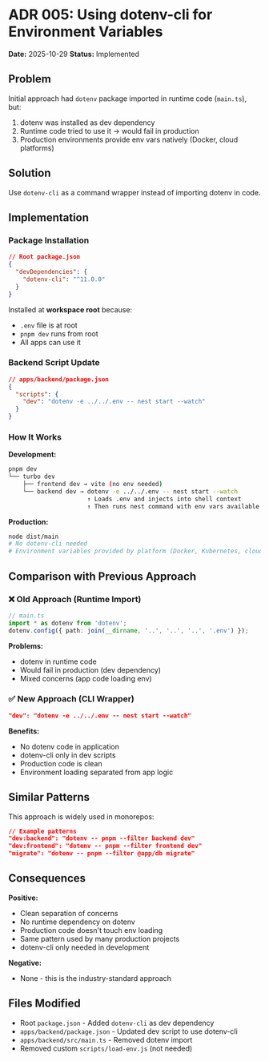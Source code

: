 # ADR 005: Using dotenv-cli for Environment Variables

**Date:** 2025-10-29
**Status:** Implemented

## Problem

Initial approach had `dotenv` package imported in runtime code (`main.ts`), but:
1. dotenv was installed as dev dependency
2. Runtime code tried to use it → would fail in production
3. Production environments provide env vars natively (Docker, cloud platforms)

## Solution

Use `dotenv-cli` as a command wrapper instead of importing dotenv in code.

## Implementation

### Package Installation
```json
// Root package.json
{
  "devDependencies": {
    "dotenv-cli": "^11.0.0"
  }
}
```

Installed at **workspace root** because:
- `.env` file is at root
- `pnpm dev` runs from root
- All apps can use it

### Backend Script Update
```json
// apps/backend/package.json
{
  "scripts": {
    "dev": "dotenv -e ../../.env -- nest start --watch"
  }
}
```

### How It Works

**Development:**
```bash
pnpm dev
└── turbo dev
    ├── frontend dev → vite (no env needed)
    └── backend dev → dotenv -e ../../.env -- nest start --watch
                      ↑ Loads .env and injects into shell context
                      ↑ Then runs nest command with env vars available
```

**Production:**
```bash
node dist/main
# No dotenv-cli needed
# Environment variables provided by platform (Docker, Kubernetes, cloud services)
```

## Comparison with Previous Approach

### ❌ Old Approach (Runtime Import)
```ts
// main.ts
import * as dotenv from 'dotenv';
dotenv.config({ path: join(__dirname, '..', '..', '..', '.env') });
```

**Problems:**
- dotenv in runtime code
- Would fail in production (dev dependency)
- Mixed concerns (app code loading env)

### ✅ New Approach (CLI Wrapper)
```json
"dev": "dotenv -e ../../.env -- nest start --watch"
```

**Benefits:**
- No dotenv code in application
- dotenv-cli only in dev scripts
- Production code is clean
- Environment loading separated from app logic

## Similar Patterns

This approach is widely used in monorepos:

```json
// Example patterns
"dev:backend": "dotenv -- pnpm --filter backend dev"
"dev:frontend": "dotenv -- pnpm --filter frontend dev"
"migrate": "dotenv -- pnpm --filter @app/db migrate"
```

## Consequences

**Positive:**
- Clean separation of concerns
- No runtime dependency on dotenv
- Production code doesn't touch env loading
- Same pattern used by many production projects
- dotenv-cli only needed in development

**Negative:**
- None - this is the industry-standard approach

## Files Modified
- Root `package.json` - Added `dotenv-cli` as dev dependency
- `apps/backend/package.json` - Updated dev script to use dotenv-cli
- `apps/backend/src/main.ts` - Removed dotenv import
- Removed custom `scripts/load-env.js` (not needed)
